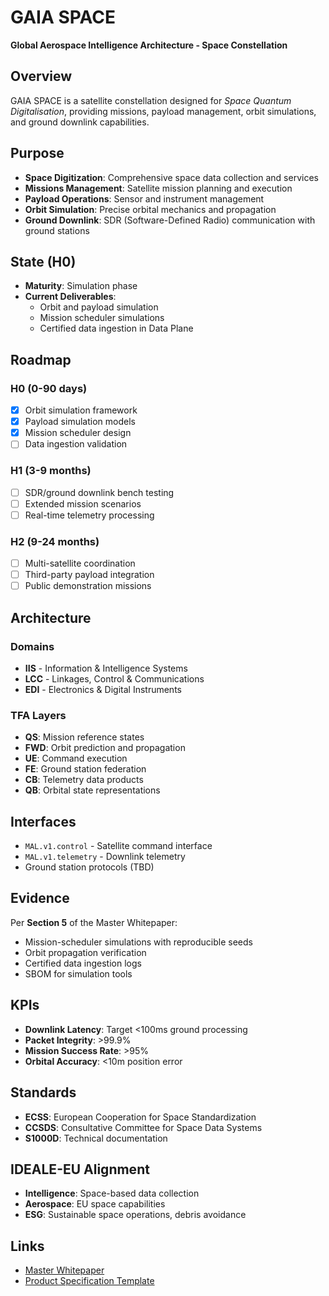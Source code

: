# GAIA SPACE

**Global Aerospace Intelligence Architecture - Space Constellation**

## Overview

GAIA SPACE is a satellite constellation designed for *Space Quantum Digitalisation*, providing missions, payload management, orbit simulations, and ground downlink capabilities.

## Purpose

- **Space Digitization**: Comprehensive space data collection and services
- **Missions Management**: Satellite mission planning and execution
- **Payload Operations**: Sensor and instrument management
- **Orbit Simulation**: Precise orbital mechanics and propagation
- **Ground Downlink**: SDR (Software-Defined Radio) communication with ground stations

## State (H0)

- **Maturity**: Simulation phase
- **Current Deliverables**:
  - Orbit and payload simulation
  - Mission scheduler simulations
  - Certified data ingestion in Data Plane

## Roadmap

### H0 (0-90 days)
- [x] Orbit simulation framework
- [x] Payload simulation models
- [x] Mission scheduler design
- [ ] Data ingestion validation

### H1 (3-9 months)
- [ ] SDR/ground downlink bench testing
- [ ] Extended mission scenarios
- [ ] Real-time telemetry processing

### H2 (9-24 months)
- [ ] Multi-satellite coordination
- [ ] Third-party payload integration
- [ ] Public demonstration missions

## Architecture

### Domains
- **IIS** - Information & Intelligence Systems
- **LCC** - Linkages, Control & Communications
- **EDI** - Electronics & Digital Instruments

### TFA Layers
- **QS**: Mission reference states
- **FWD**: Orbit prediction and propagation
- **UE**: Command execution
- **FE**: Ground station federation
- **CB**: Telemetry data products
- **QB**: Orbital state representations

## Interfaces

- `MAL.v1.control` - Satellite command interface
- `MAL.v1.telemetry` - Downlink telemetry
- Ground station protocols (TBD)

## Evidence

Per **Section 5** of the Master Whitepaper:
- Mission-scheduler simulations with reproducible seeds
- Orbit propagation verification
- Certified data ingestion logs
- SBOM for simulation tools

## KPIs

- **Downlink Latency**: Target <100ms ground processing
- **Packet Integrity**: >99.9%
- **Mission Success Rate**: >95%
- **Orbital Accuracy**: <10m position error

## Standards

- **ECSS**: European Cooperation for Space Standardization
- **CCSDS**: Consultative Committee for Space Data Systems
- **S1000D**: Technical documentation

## IDEALE-EU Alignment

- **Intelligence**: Space-based data collection
- **Aerospace**: EU space capabilities
- **ESG**: Sustainable space operations, debris avoidance

## Links

- [Master Whitepaper](../README.md)
- [Product Specification Template](../schemas/PRODUCT_SPEC_TEMPLATE.yaml)
